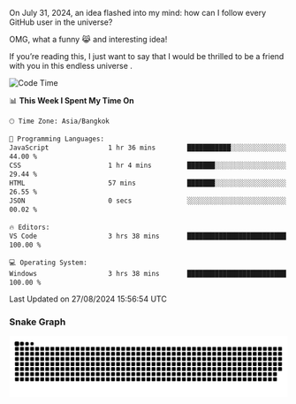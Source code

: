 On July 31, 2024, an idea flashed into my mind: how can I follow every GitHub user in the universe?

OMG, what a funny 😹 and interesting idea!

If you’re reading this, I just want to say that I would be thrilled to be a friend with you in this endless universe . 


<!--START_SECTION:waka-->
![Code Time](http://img.shields.io/badge/Code%20Time-7%20hrs%2026%20mins-blue)

📊 **This Week I Spent My Time On** 

```text
🕑︎ Time Zone: Asia/Bangkok

💬 Programming Languages: 
JavaScript               1 hr 36 mins        ███████████░░░░░░░░░░░░░░   44.00 % 
CSS                      1 hr 4 mins         ███████░░░░░░░░░░░░░░░░░░   29.44 % 
HTML                     57 mins             ███████░░░░░░░░░░░░░░░░░░   26.55 % 
JSON                     0 secs              ░░░░░░░░░░░░░░░░░░░░░░░░░   00.02 % 

🔥 Editors: 
VS Code                  3 hrs 38 mins       █████████████████████████   100.00 % 

💻 Operating System: 
Windows                  3 hrs 38 mins       █████████████████████████   100.00 % 
```


 Last Updated on 27/08/2024 15:56:54 UTC
<!--END_SECTION:waka-->

### Snake Graph
![snake graph](https://github.com/tqlucitvn/tqlucitvn/blob/snake-graph-output/github-contribution-grid-snake.svg)

